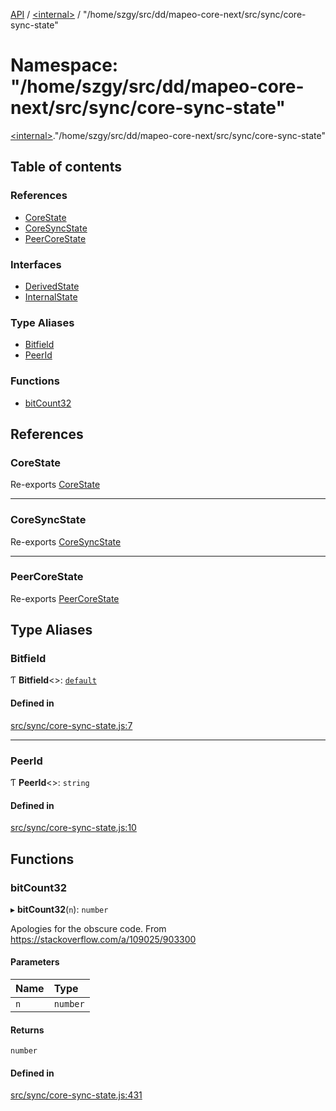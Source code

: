 [API](../README.md) / [\<internal\>](internal_.md) / "/home/szgy/src/dd/mapeo-core-next/src/sync/core-sync-state"

# Namespace: "/home/szgy/src/dd/mapeo-core-next/src/sync/core-sync-state"

[\<internal\>](internal_.md)."/home/szgy/src/dd/mapeo-core-next/src/sync/core-sync-state"

## Table of contents

### References

- [CoreState](internal_.__home_szgy_src_dd_mapeo_core_next_src_sync_core_sync_state_.md#corestate)
- [CoreSyncState](internal_.__home_szgy_src_dd_mapeo_core_next_src_sync_core_sync_state_.md#coresyncstate)
- [PeerCoreState](internal_.__home_szgy_src_dd_mapeo_core_next_src_sync_core_sync_state_.md#peercorestate)

### Interfaces

- [DerivedState](../interfaces/internal_.__home_szgy_src_dd_mapeo_core_next_src_sync_core_sync_state_.DerivedState.md)
- [InternalState](../interfaces/internal_.__home_szgy_src_dd_mapeo_core_next_src_sync_core_sync_state_.InternalState.md)

### Type Aliases

- [Bitfield](internal_.__home_szgy_src_dd_mapeo_core_next_src_sync_core_sync_state_.md#bitfield)
- [PeerId](internal_.__home_szgy_src_dd_mapeo_core_next_src_sync_core_sync_state_.md#peerid)

### Functions

- [bitCount32](internal_.__home_szgy_src_dd_mapeo_core_next_src_sync_core_sync_state_.md#bitcount32)

## References

### CoreState

Re-exports [CoreState](../interfaces/internal_.CoreState.md)

___

### CoreSyncState

Re-exports [CoreSyncState](../classes/internal_.CoreSyncState.md)

___

### PeerCoreState

Re-exports [PeerCoreState](internal_.md#peercorestate)

## Type Aliases

### Bitfield

Ƭ **Bitfield**\<\>: [`default`](../classes/internal_.default-2.md)

#### Defined in

[src/sync/core-sync-state.js:7](https://github.com/digidem/mapeo-core-next/blob/315dc9781d8d2f74f17b1fd651a3ae81272b7fac/src/sync/core-sync-state.js#L7)

___

### PeerId

Ƭ **PeerId**\<\>: `string`

#### Defined in

[src/sync/core-sync-state.js:10](https://github.com/digidem/mapeo-core-next/blob/315dc9781d8d2f74f17b1fd651a3ae81272b7fac/src/sync/core-sync-state.js#L10)

## Functions

### bitCount32

▸ **bitCount32**(`n`): `number`

Apologies for the obscure code. From
https://stackoverflow.com/a/109025/903300

#### Parameters

| Name | Type |
| :------ | :------ |
| `n` | `number` |

#### Returns

`number`

#### Defined in

[src/sync/core-sync-state.js:431](https://github.com/digidem/mapeo-core-next/blob/315dc9781d8d2f74f17b1fd651a3ae81272b7fac/src/sync/core-sync-state.js#L431)

